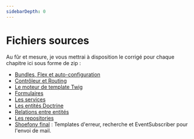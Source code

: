```yaml
---
sidebarDepth: 0
---
```


# Fichiers sources

Au fûr et mesure, je vous mettrai à disposition le corrigé pour chaque chapitre ici sous forme de zip :

- [Bundles, Flex et auto-configuration](/sources/shoefony-flex.zip)
- [Contrôleur et Routing](/sources/shoefony-controleur-routing.zip)
- [Le moteur de template Twig](/sources/shoefony-twig.zip)
- [Formulaires](/sources/shoefony-form.zip)
- [Les services](/sources/shoefony-service.zip)
- [Les entités Doctrine](/sources/shoefony-entities.zip)
- [Relations entre entités](/sources/shoefony-relations.zip)
- [Les repositories](/sources/shoefony-repositories.zip)
- [Shoefony final](/sources/shoefony-final.zip) : Templates d'erreur, recherche et EventSubscriber pour l'envoi de mail.